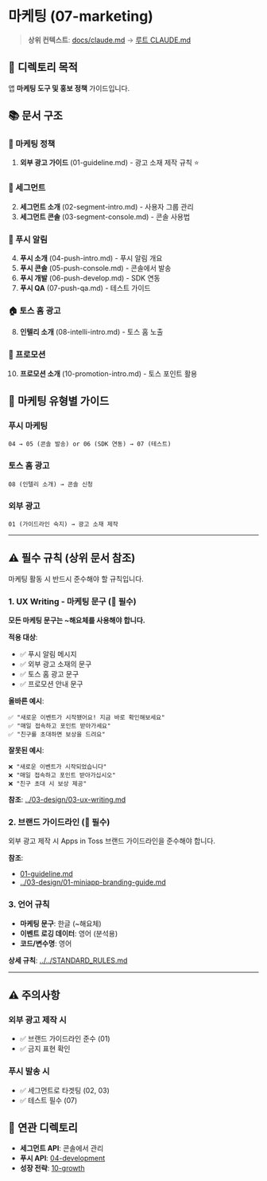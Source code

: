 # 마케팅 (07-marketing)

> **상위 컨텍스트**: [docs/claude.md](../claude.md) → [루트 CLAUDE.md](../../CLAUDE.md)

## 📌 디렉토리 목적

앱 **마케팅 도구 및 홍보 정책** 가이드입니다.

## 📚 문서 구조

### 📢 마케팅 정책
1. **외부 광고 가이드** (01-guideline.md) - 광고 소재 제작 규칙 ⭐

### 👥 세그먼트
2. **세그먼트 소개** (02-segment-intro.md) - 사용자 그룹 관리
3. **세그먼트 콘솔** (03-segment-console.md) - 콘솔 사용법

### 🔔 푸시 알림
4. **푸시 소개** (04-push-intro.md) - 푸시 알림 개요
5. **푸시 콘솔** (05-push-console.md) - 콘솔에서 발송
6. **푸시 개발** (06-push-develop.md) - SDK 연동
7. **푸시 QA** (07-push-qa.md) - 테스트 가이드

### 🏠 토스 홈 광고
8. **인텔리 소개** (08-intelli-intro.md) - 토스 홈 노출

### 🎁 프로모션
10. **프로모션 소개** (10-promotion-intro.md) - 토스 포인트 활용

## 🎯 마케팅 유형별 가이드

### 푸시 마케팅
```
04 → 05 (콘솔 발송) or 06 (SDK 연동) → 07 (테스트)
```

### 토스 홈 광고
```
08 (인텔리 소개) → 콘솔 신청
```

### 외부 광고
```
01 (가이드라인 숙지) → 광고 소재 제작
```

---

## ⚠️ 필수 규칙 (상위 문서 참조)

마케팅 활동 시 반드시 준수해야 할 규칙입니다.

### 1. UX Writing - 마케팅 문구 (🔴 필수)

**모든 마케팅 문구는 ~해요체를 사용해야 합니다.**

**적용 대상**:
- ✅ 푸시 알림 메시지
- ✅ 외부 광고 소재의 문구
- ✅ 토스 홈 광고 문구
- ✅ 프로모션 안내 문구

**올바른 예시**:
```
✅ "새로운 이벤트가 시작됐어요! 지금 바로 확인해보세요"
✅ "매일 접속하고 포인트 받아가세요"
✅ "친구를 초대하면 보상을 드려요"
```

**잘못된 예시**:
```
❌ "새로운 이벤트가 시작되었습니다"
❌ "매일 접속하고 포인트 받아가십시오"
❌ "친구 초대 시 보상 제공"
```

**참조**: [../03-design/03-ux-writing.md](../03-design/03-ux-writing.md)

### 2. 브랜드 가이드라인 (🔴 필수)

외부 광고 제작 시 Apps in Toss 브랜드 가이드라인을 준수해야 합니다.

**참조**:
- [01-guideline.md](01-guideline.md)
- [../03-design/01-miniapp-branding-guide.md](../03-design/01-miniapp-branding-guide.md)

### 3. 언어 규칙

- **마케팅 문구**: 한글 (~해요체)
- **이벤트 로깅 데이터**: 영어 (분석용)
- **코드/변수명**: 영어

**상세 규칙**: [../../STANDARD_RULES.md](../../STANDARD_RULES.md)

---

## ⚠️ 주의사항

### 외부 광고 제작 시
- ✅ 브랜드 가이드라인 준수 (01)
- ✅ 금지 표현 확인

### 푸시 발송 시
- ✅ 세그먼트로 타겟팅 (02, 03)
- ✅ 테스트 필수 (07)

## 🔗 연관 디렉토리

- **세그먼트 API**: 콘솔에서 관리
- **푸시 API**: [04-development](../04-development/claude.md)
- **성장 전략**: [10-growth](../10-growth/claude.md)

